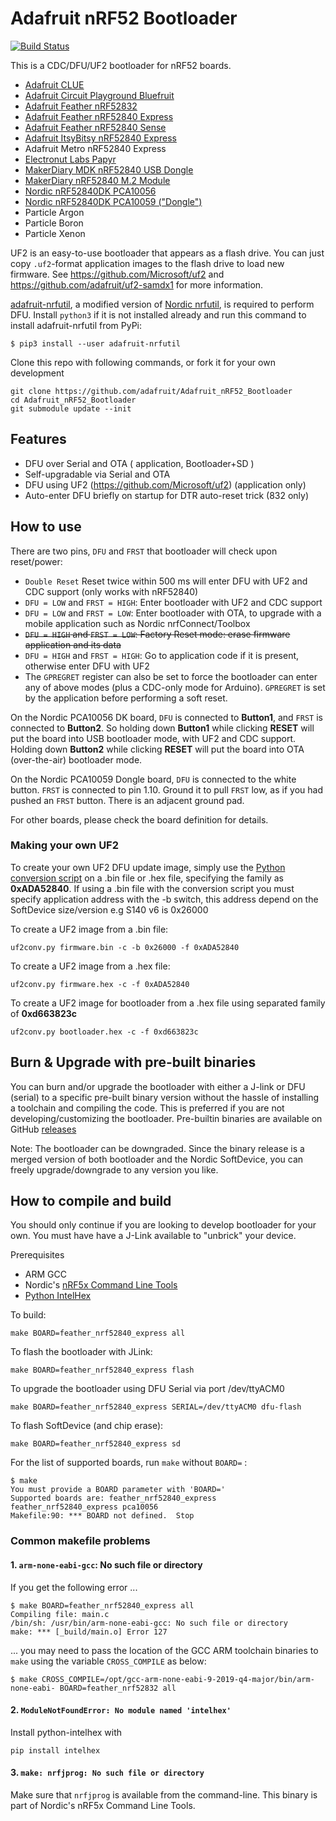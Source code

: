 # Adafruit nRF52 Bootloader

[![Build Status](https://github.com/adafruit/Adafruit_nRF52_Bootloader/workflows/Build/badge.svg)](https://github.com/adafruit/Adafruit_nRF52_Bootloader/actions)

This is a CDC/DFU/UF2 bootloader for nRF52 boards.

- [Adafruit CLUE](https://www.adafruit.com/product/4500)
- [Adafruit Circuit Playground Bluefruit](https://www.adafruit.com/product/4333)
- [Adafruit Feather nRF52832](https://www.adafruit.com/product/3406)
- [Adafruit Feather nRF52840 Express](https://www.adafruit.com/product/4062)
- [Adafruit Feather nRF52840 Sense](https://www.adafruit.com/product/4516)
- [Adafruit ItsyBitsy nRF52840 Express](https://www.adafruit.com/product/4481)
- Adafruit Metro nRF52840 Express
- [Electronut Labs Papyr](https://docs.electronut.in/papyr/)
- [MakerDiary MDK nRF52840 USB Dongle](https://makerdiary.com/products/nrf52840-mdk-usb-dongle)
- [MakerDiary nRF52840 M.2 Module](https://makerdiary.com/products/nrf52840-m2-module)
- [Nordic nRF52840DK PCA10056](https://www.nordicsemi.com/Software-and-Tools/Development-Kits/nRF52840-DK)
- [Nordic nRF52840DK PCA10059 ("Dongle")](https://www.nordicsemi.com/Software-and-Tools/Development-Kits/nRF52840-Dongle)
- Particle Argon
- Particle Boron
- Particle Xenon

UF2 is an easy-to-use bootloader that appears as a flash drive. You can just copy `.uf2`-format
application images to the flash drive to load new firmware. See https://github.com/Microsoft/uf2 and https://github.com/adafruit/uf2-samdx1 for more information.

[adafruit-nrfutil](https://github.com/adafruit/Adafruit_nRF52_nrfutil), a modified version of [Nordic nrfutil](https://github.com/NordicSemiconductor/pc-nrfutil), is required to perform DFU. Install `python3` if it is not installed already and run this command to install adafruit-nrfutil from PyPi:

```
$ pip3 install --user adafruit-nrfutil
```

Clone this repo with following commands, or fork it for your own development

```
git clone https://github.com/adafruit/Adafruit_nRF52_Bootloader
cd Adafruit_nRF52_Bootloader
git submodule update --init
```

## Features

- DFU over Serial and OTA ( application, Bootloader+SD )
- Self-upgradable via Serial and OTA
- DFU using UF2 (https://github.com/Microsoft/uf2) (application only)
- Auto-enter DFU briefly on startup for DTR auto-reset trick (832 only)

## How to use

There are two pins, `DFU` and `FRST` that bootloader will check upon reset/power:

- `Double Reset` Reset twice within 500 ms will enter DFU with UF2 and CDC support (only works with nRF52840)
- `DFU = LOW` and `FRST = HIGH`: Enter bootloader with UF2 and CDC support
- `DFU = LOW` and `FRST = LOW`: Enter bootloader with OTA, to upgrade with a mobile application such as Nordic nrfConnect/Toolbox
- <s>`DFU = HIGH` and `FRST = LOW`: Factory Reset mode: erase firmware application and its data</s>
- `DFU = HIGH` and `FRST = HIGH`: Go to application code if it is present, otherwise enter DFU with UF2
- The `GPREGRET` register can also be set to force the bootloader can enter any of above modes (plus a CDC-only mode for Arduino).
`GPREGRET` is set by the application before performing a soft reset.

On the Nordic PCA10056 DK board, `DFU` is connected to **Button1**, and `FRST` is connected to **Button2**.
So holding down **Button1** while clicking **RESET** will put the board into USB bootloader mode, with UF2 and CDC support.
Holding down **Button2** while clicking **RESET** will put the board into OTA (over-the-air) bootloader mode.

On the Nordic PCA10059 Dongle board, `DFU` is connected to the white button.
`FRST` is connected to pin 1.10. Ground it to pull `FRST` low, as if you had pushed an `FRST`  button.
There is an adjacent ground pad.

For other boards, please check the board definition for details.

### Making your own UF2

To create your own UF2 DFU update image, simply use the [Python conversion script](https://github.com/Microsoft/uf2/blob/master/utils/uf2conv.py) on a .bin file or .hex file, specifying the family as **0xADA52840**. If using a .bin file with the conversion script you must specify application address with the -b switch, this address depend on the SoftDevice size/version e.g S140 v6 is 0x26000 

To create a UF2 image from a .bin file:
```
uf2conv.py firmware.bin -c -b 0x26000 -f 0xADA52840
```

To create a UF2 image from a .hex file:
```
uf2conv.py firmware.hex -c -f 0xADA52840
```

To create a UF2 image for bootloader from a .hex file using separated family of **0xd663823c**

```
uf2conv.py bootloader.hex -c -f 0xd663823c
```

## Burn & Upgrade with pre-built binaries

You can burn and/or upgrade the bootloader with either a J-link or DFU (serial) to a specific pre-built binary version
without the hassle of installing a toolchain and compiling the code.
This is preferred if you are not developing/customizing the bootloader.
Pre-builtin binaries are available on GitHub [releases](https://github.com/adafruit/Adafruit_nRF52_Bootloader/releases)

Note: The bootloader can be downgraded. Since the binary release is a merged version of
both bootloader and the Nordic SoftDevice, you can freely upgrade/downgrade to any version you like.

## How to compile and build

You should only continue if you are looking to develop bootloader for your own.
You must have have a J-Link available to "unbrick" your device.

Prerequisites

- ARM GCC
- Nordic's [nRF5x Command Line Tools](https://www.nordicsemi.com/Software-and-Tools/Development-Tools/nRF-Command-Line-Tools)
- [Python IntelHex](https://pypi.org/project/IntelHex/)

To build:

```
make BOARD=feather_nrf52840_express all
```

To flash the bootloader with JLink:

```
make BOARD=feather_nrf52840_express flash
```

To upgrade the bootloader using DFU Serial via port /dev/ttyACM0

```
make BOARD=feather_nrf52840_express SERIAL=/dev/ttyACM0 dfu-flash
```

To flash SoftDevice (and chip erase):

```
make BOARD=feather_nrf52840_express sd
```

For the list of supported boards, run `make` without `BOARD=` :

```
$ make
You must provide a BOARD parameter with 'BOARD='
Supported boards are: feather_nrf52840_express feather_nrf52840_express pca10056
Makefile:90: *** BOARD not defined.  Stop
```

### Common makefile problems

#### 1. `arm-none-eabi-gcc`: No such file or directory

If you get the following error ...

```
$ make BOARD=feather_nrf52840_express all 
Compiling file: main.c
/bin/sh: /usr/bin/arm-none-eabi-gcc: No such file or directory
make: *** [_build/main.o] Error 127
```

... you may need to pass the location of the GCC ARM toolchain binaries to `make` using
the variable `CROSS_COMPILE` as below:
```
$ make CROSS_COMPILE=/opt/gcc-arm-none-eabi-9-2019-q4-major/bin/arm-none-eabi- BOARD=feather_nrf52832 all
```

#### 2. `ModuleNotFoundError: No module named 'intelhex'`

Install python-intelhex with

```
pip install intelhex
```





#### 3. `make: nrfjprog: No such file or directory`

Make sure that `nrfjprog` is available from the command-line. This binary is
part of Nordic's nRF5x Command Line Tools.

